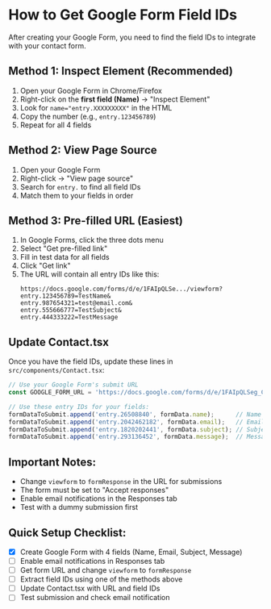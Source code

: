 # How to Get Google Form Field IDs

After creating your Google Form, you need to find the field IDs to integrate with your contact form.

## Method 1: Inspect Element (Recommended)

1. Open your Google Form in Chrome/Firefox
2. Right-click on the **first field (Name)** → "Inspect Element"
3. Look for `name="entry.XXXXXXXXX"` in the HTML
4. Copy the number (e.g., `entry.123456789`)
5. Repeat for all 4 fields

## Method 2: View Page Source

1. Open your Google Form
2. Right-click → "View page source"
3. Search for `entry.` to find all field IDs
4. Match them to your fields in order

## Method 3: Pre-filled URL (Easiest)

1. In Google Forms, click the three dots menu
2. Select "Get pre-filled link"
3. Fill in test data for all fields
4. Click "Get link"
5. The URL will contain all entry IDs like this:
   ```
   https://docs.google.com/forms/d/e/1FAIpQLSe.../viewform?
   entry.123456789=TestName&
   entry.987654321=test@email.com&
   entry.555666777=TestSubject&
   entry.444333222=TestMessage
   ```

## Update Contact.tsx

Once you have the field IDs, update these lines in `src/components/Contact.tsx`:

```javascript
// Use your Google Form's submit URL
const GOOGLE_FORM_URL = 'https://docs.google.com/forms/d/e/1FAIpQLSeg_C9BqiLLJKkaRNTbdmY8xYB7LgJxwbEHpb6dejMYSlKXWA/formResponse';

// Use these entry IDs for your fields:
formDataToSubmit.append('entry.26508840', formData.name);      // Name field
formDataToSubmit.append('entry.2042462182', formData.email);   // Email field  
formDataToSubmit.append('entry.1820202441', formData.subject); // Subject field
formDataToSubmit.append('entry.293136452', formData.message);  // Message field
```

## Important Notes:

- Change `viewform` to `formResponse` in the URL for submissions
- The form must be set to "Accept responses" 
- Enable email notifications in the Responses tab
- Test with a dummy submission first

## Quick Setup Checklist:

- [x] Create Google Form with 4 fields (Name, Email, Subject, Message)
- [ ] Enable email notifications in Responses tab
- [ ] Get form URL and change `viewform` to `formResponse`
- [ ] Extract field IDs using one of the methods above
- [ ] Update Contact.tsx with URL and field IDs
- [ ] Test submission and check email notification
